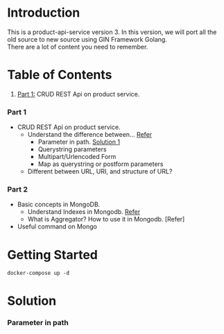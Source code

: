 # Introduction
This is a product-api-service version 3. In this version, we will port all the old source to new source using GIN Framework Golang.  
There are a lot of content you need to remember.

# Table of Contents
1. [Part 1:](#part-1) CRUD REST Api on product service.


### Part 1
* CRUD REST Api on product service.
	- Understand the difference between... [Refer](https://pkg.go.dev/github.com/gin-gonic/gin#readme-parameters-in-path)
		- Parameter in path. [Solution 1](#parameter-in-path)
		- Querystring parameters
		- Multipart/Urlencoded Form
		- Map as querystring or postform parameters
	- Different between URL, URI, and structure of URL?
### Part 2
* Basic concepts in MongoDB.
	- Understand Indexes in Mongodb. [Refer](https://viblo.asia/p/tim-hieu-mot-so-loai-indexes-trong-mongodb-bWrZn4LQ5xw)
	- What is Aggregator? How to use it in Mongodb. [Refer]
* Useful command on Mongo
# Getting Started
```
docker-compose up -d
```
# Solution
### Parameter in path
